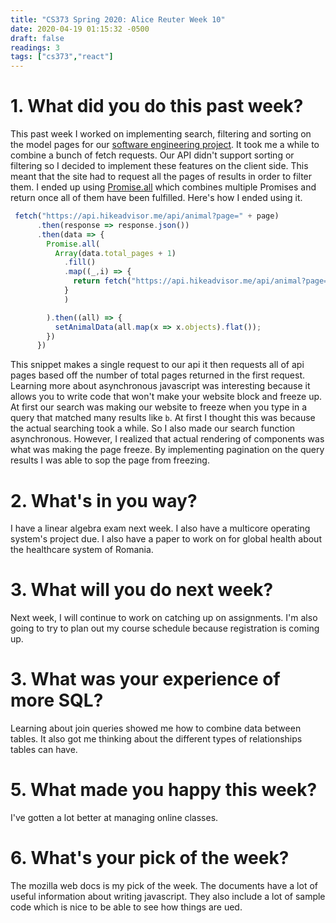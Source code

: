```yaml
---
title: "CS373 Spring 2020: Alice Reuter Week 10"
date: 2020-04-19 01:15:32 -0500
draft: false
readings: 3
tags: ["cs373","react"]
---
```


# 1. What did you do this past week?

This past week I worked on implementing search, filtering and sorting on the model pages for our [software engineering project](https://hikeadvisor.me/). It took me a while to combine a bunch of fetch requests. Our API didn't support sorting or filtering so I decided to implement these features on the client side. This meant that the site had to request all the pages of results in order to filter them. I ended up using [Promise.all](https://developer.mozilla.org/en-US/docs/Web/JavaScript/Reference/Global_Objects/Promise/all) which combines multiple Promises and return once all of them have been fulfilled. Here's how I ended using it.

```javascript
 fetch("https://api.hikeadvisor.me/api/animal?page=" + page)
      .then(response => response.json())
      .then(data => {
        Promise.all(
          Array(data.total_pages + 1)
            .fill()
            .map((_,i) => {
              return fetch("https://api.hikeadvisor.me/api/animal?page=" + i).then(response => response.json());
            }
            )

        ).then((all) => {
          setAnimalData(all.map(x => x.objects).flat());
        })
      })
```
This snippet makes a single request to our api it then requests all of api pages based off the number of total pages returned in the first request. Learning more about asynchronous javascript was interesting because it allows you to write code that won't make your website block and freeze up. At first our search was making our website to freeze when you type in a query that matched many results like `b`. At first I thought this was because the actual searching took a while. So I also made our search function asynchronous. However, I realized that actual rendering of components was what was making the page freeze. By implementing pagination on the query results I was able to sop the page from freezing.

# 2. What's in you way?

I have a linear algebra exam next week. I also have a multicore operating system's project due. I also have a paper to work on for global health about the healthcare system of Romania.

# 3. What will you do next week?

Next week, I will continue to work on catching up on assignments. I'm also going to try to plan out my course schedule because registration is coming up. 

# 3. What was your experience of more SQL?

Learning about join queries showed me how to combine data between tables. It also got me thinking about the different types of relationships tables can have. 

# 5. What made you happy this week?
I've gotten a lot better at managing online classes. 

# 6. What's your pick of the week?

The mozilla web docs is my pick of the week. The documents have a lot of useful information about writing javascript. They also include a lot of sample code which is nice to be able to see how things are ued. 